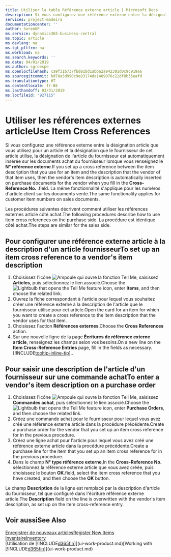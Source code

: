 ```yaml
---
title: Utiliser la table Référence externe article | Microsoft Docs
description: Si vous configurez une référence externe entre la désignation article que vous utilisez pour un article et la désignation que le fournisseur de cet article utilise, la désignation de l'article du fournisseur est automatiquement insérée sur les documents achat du fournisseur lorsque vous renseignez le **N° référence externe**. .
services: project-madeira
documentationcenter: ''
author: SorenGP
ms.service: dynamics365-business-central
ms.topic: article
ms.devlang: na
ms.tgt_pltfrm: na
ms.workload: na
ms.search.keywords: ''
ms.date: 04/01/2019
ms.author: sgroespe
ms.openlocfilehash: ca9f31b737fbd81bd1abba2a942301d0c9c919a6
ms.sourcegitcommit: bd78a5d990c9e83174da1409076c22df8b35eafd
ms.translationtype: HT
ms.contentlocale: fr-BE
ms.lasthandoff: 03/31/2019
ms.locfileid: "927115"
---
```

# <a name="use-item-cross-references"></a><span data-ttu-id="74435-104">Utiliser les références externes article</span><span class="sxs-lookup"><span data-stu-id="74435-104">Use Item Cross References</span></span>
<span data-ttu-id="74435-105">Si vous configurez une référence externe entre la désignation article que vous utilisez pour un article et la désignation que le fournisseur de cet article utilise, la désignation de l'article du fournisseur est automatiquement insérée sur les documents achat du fournisseur lorsque vous renseignez le **N° référence externe**.</span><span class="sxs-lookup"><span data-stu-id="74435-105">If you set up a cross reference between the item description that you use for an item and the description that the vendor of that item uses, then the vendor's item description is automatically inserted on purchase documents for the vendor when you fill in the **Cross-Reference No.**</span></span> <span data-ttu-id="74435-106">.</span><span class="sxs-lookup"><span data-stu-id="74435-106">field.</span></span> <span data-ttu-id="74435-107">La même fonctionnalité s'applique pour les numéros d'article client sur les documents vente.</span><span class="sxs-lookup"><span data-stu-id="74435-107">The same functionality applies for customer item numbers on sales documents.</span></span>

<span data-ttu-id="74435-108">Les procédures suivantes décrivent comment utiliser les références externes article côté achat.</span><span class="sxs-lookup"><span data-stu-id="74435-108">The following procedures describe how to use item cross references on the purchase side.</span></span> <span data-ttu-id="74435-109">La procédure est identique côté achat.</span><span class="sxs-lookup"><span data-stu-id="74435-109">The steps are similar for the sales side.</span></span>

## <a name="to-set-up-an-item-cross-reference-to-a-vendors-item-description"></a><span data-ttu-id="74435-110">Pour configurer une référence externe article à la description d'un article fournisseur</span><span class="sxs-lookup"><span data-stu-id="74435-110">To set up an item cross reference to a vendor's item description</span></span>
1. <span data-ttu-id="74435-111">Choisissez l'icône ![Ampoule qui ouvre la fonction Tell Me](media/ui-search/search_small.png "Dites-moi ce que vous voulez faire"), saisissez **Articles**, puis sélectionnez le lien associé.</span><span class="sxs-lookup"><span data-stu-id="74435-111">Choose the ![Lightbulb that opens the Tell Me feature](media/ui-search/search_small.png "Tell me what you want to do") icon, enter **Items**, and then choose the related link.</span></span>
2. <span data-ttu-id="74435-112">Ouvrez la fiche correspondant à l'article pour lequel vous souhaitez créer une référence externe à la description de l'article que le fournisseur utilise pour cet article.</span><span class="sxs-lookup"><span data-stu-id="74435-112">Open the card for an item for which you want to create a cross reference to the item description that the vendor uses for that item.</span></span>
3. <span data-ttu-id="74435-113">Choisissez l'action **Références externes**.</span><span class="sxs-lookup"><span data-stu-id="74435-113">Choose the **Cross References** action.</span></span>
4. <span data-ttu-id="74435-114">Sur une nouvelle ligne de la page **Écritures de référence externe article**, renseignez les champs selon vos besoins.</span><span class="sxs-lookup"><span data-stu-id="74435-114">On a new line on the **Item Cross-Reference Entries** page, fill in the fields as necessary.</span></span> [!INCLUDE[tooltip-inline-tip](includes/tooltip-inline-tip_md.md)]<span data-ttu-id="74435-115">.</span><span class="sxs-lookup"><span data-stu-id="74435-115">.</span></span>

## <a name="to-enter-a-vendors-item-description-on-a-purchase-order"></a><span data-ttu-id="74435-116">Pour saisir une description de l'article d'un fournisseur sur une commande achat</span><span class="sxs-lookup"><span data-stu-id="74435-116">To enter a vendor's item description on a purchase order</span></span>
1. <span data-ttu-id="74435-117">Choisissez l'icône ![Ampoule qui ouvre la fonction Tell Me](media/ui-search/search_small.png "Dites-moi ce que vous voulez faire"), saisissez **Commandes achat**, puis sélectionnez le lien associé.</span><span class="sxs-lookup"><span data-stu-id="74435-117">Choose the ![Lightbulb that opens the Tell Me feature](media/ui-search/search_small.png "Tell me what you want to do") icon, enter **Purchase Orders**, and then choose the related link.</span></span>
2. <span data-ttu-id="74435-118">Créez une commande achat pour le fournisseur pour lequel vous avez créé une référence externe article dans la procédure précédente.</span><span class="sxs-lookup"><span data-stu-id="74435-118">Create a purchase order for the vendor that you set up an item cross reference for in the previous procedure.</span></span>
3. <span data-ttu-id="74435-119">Créez une ligne achat pour l'article pour lequel vous avez créé une référence externe article dans la procédure précédente.</span><span class="sxs-lookup"><span data-stu-id="74435-119">Create a purchase line for the item that you set up an item cross reference for in the previous procedure.</span></span>
4. <span data-ttu-id="74435-120">Dans le champ **N° type référence externe**,</span><span class="sxs-lookup"><span data-stu-id="74435-120">In the **Cross-Reference No.**</span></span> <span data-ttu-id="74435-121">sélectionnez la référence externe article que vous avez créée, puis choisissez le bouton **OK**.</span><span class="sxs-lookup"><span data-stu-id="74435-121">field, select the item cross reference that you have created, and then choose the **OK** button.</span></span>

<span data-ttu-id="74435-122">Le champ **Description** de la ligne est remplacé par la description d'article du fournisseur, tel que configuré dans l'écriture référence externe article.</span><span class="sxs-lookup"><span data-stu-id="74435-122">The **Description** field on the line is overwritten with the vendor's item description, as set up on the item cross-reference entry.</span></span>

## <a name="see-also"></a><span data-ttu-id="74435-123">Voir aussi</span><span class="sxs-lookup"><span data-stu-id="74435-123">See Also</span></span>
[<span data-ttu-id="74435-124">Enregistrer de nouveaux articles</span><span class="sxs-lookup"><span data-stu-id="74435-124">Register New Items</span></span>](inventory-how-register-new-items.md)  
[<span data-ttu-id="74435-125">Inventaire</span><span class="sxs-lookup"><span data-stu-id="74435-125">Inventory</span></span>](inventory-manage-inventory.md)  
<span data-ttu-id="74435-126">[Utilisation de [!INCLUDE[d365fin](includes/d365fin_md.md)]](ui-work-product.md)</span><span class="sxs-lookup"><span data-stu-id="74435-126">[Working with [!INCLUDE[d365fin](includes/d365fin_md.md)]](ui-work-product.md)</span></span>
